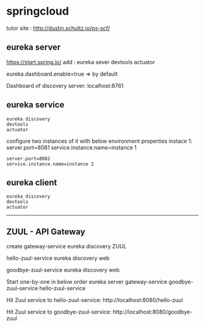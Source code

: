 # springcloud

tutor site : http://dustin.schultz.io/ps-scf/

## eureka server
https://start.spring.io/
add :
   eureka sever
   devtools
   actuator
 
eureka.dashboard.enable=true  => by default

Dashboard of discovery server: localhost:8761
   
## eureka service
    eureka discovery
	devtools
	actuator
	
configure two instances of it with below environment properties
instace 1:
	server.port=8081
	service.instance.name=instance 1
  
	server.port=8082
	service.instance.name=instance 2
  
## eureka client
    eureka discovery
	devtools
	actuator

------------------------------------------------------

## ZUUL - API Gateway

create gateway-service
	eureka discovery
	ZUUL
	
hello-zuul-service
	eureka discovery
	web
	
goodbye-zuul-service
	eureka discovery
	web
	
Start one-by-one in below order
	eureka server
	gateway-service
	goodbye-zuul-service
	hello-zuul-service
	
Hit Zuul service to hello-zuul-service:
	http://localhost:8080/hello-zuul
	
Hit Zuul service to goodbye-zuul-service:
	http://localhost:8080/goodbye-zuul